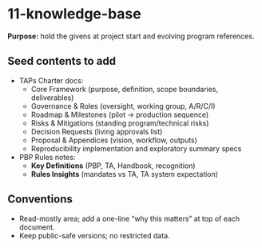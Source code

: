 ﻿# 11-knowledge-base

**Purpose:** hold the givens at project start and evolving program references.

## Seed contents to add

- TAPs Charter docs:
  - Core Framework (purpose, definition, scope boundaries, deliverables)
  - Governance & Roles (oversight, working group, A/R/C/I)
  - Roadmap & Milestones (pilot → production sequence)
  - Risks & Mitigations (standing program/technical risks)
  - Decision Requests (living approvals list)
  - Proposal & Appendices (vision, workflow, outputs)
  - Reproducibility implementation and exploratory summary specs
- PBP Rules notes:
  - **Key Definitions** (PBP, TA, Handbook, recognition)
  - **Rules Insights** (mandates vs TA, TA system expectation)

## Conventions

- Read-mostly area; add a one-line “why this matters” at top of each document.
- Keep public-safe versions; no restricted data.

